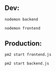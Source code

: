 ## Dev:

```bash
nodemon backend
```

```bash
nodemon frontend
```

## Production:

```bash
pm2 start frontend.js
```

```bash
pm2 start backend.js
```